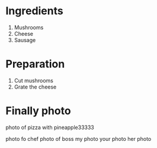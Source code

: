 # Ingredients

1.  Mushrooms
2.  Cheese
3.  Sausage

# Preparation

1.  Cut mushrooms
2.  Grate the cheese

# Finally photo

photo of pizza with pineapple33333

photo fo chef
photo of boss
my photo
your photo
her photo